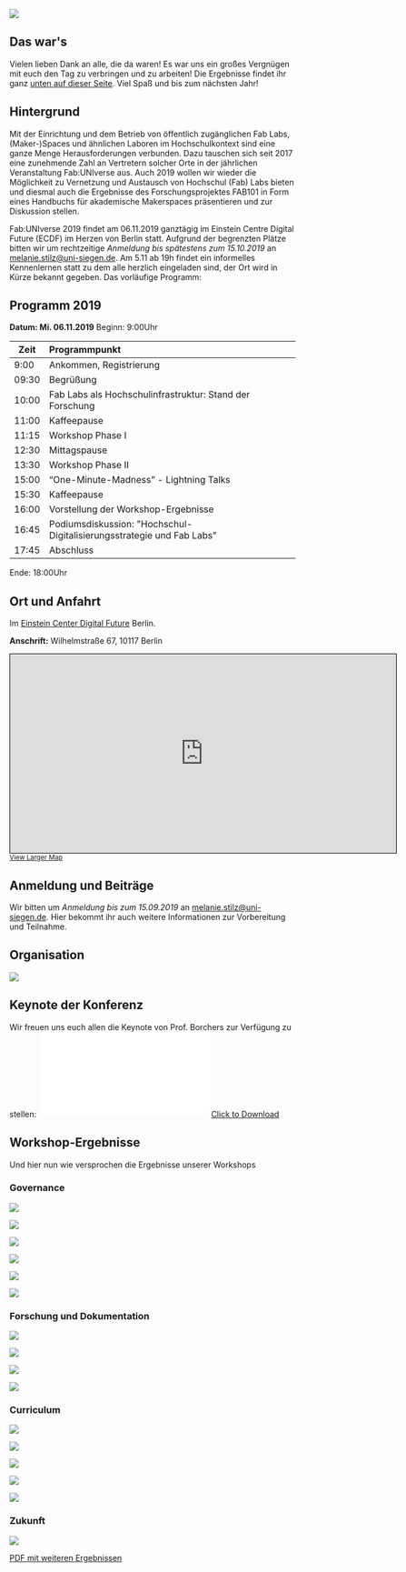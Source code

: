 ![](images/tools.jpg)

## Das war's
Vielen lieben Dank an alle, die da waren! Es war uns ein großes Vergnügen mit euch den Tag zu verbringen und zu arbeiten! Die Ergebnisse findet ihr ganz [unten auf dieser Seite](https://fab101.de/fabuniverse/#workshop-ergebnisse). Viel Spaß und bis zum nächsten Jahr!

## Hintergrund

Mit der Einrichtung und dem Betrieb von öffentlich zugänglichen Fab Labs, (Maker-)Spaces und ähnlichen Laboren im Hochschulkontext sind eine ganze Menge Herausforderungen verbunden. Dazu tauschen sich seit 2017 eine zunehmende Zahl an Vertretern solcher Orte in der jährlichen Veranstaltung Fab:UNIverse aus. Auch 2019 wollen wir wieder die Möglichkeit zu Vernetzung und Austausch von Hochschul (Fab) Labs bieten und diesmal auch die Ergebnisse des Forschungsprojektes FAB101 in Form eines Handbuchs für akademische Makerspaces präsentieren und zur Diskussion stellen.

Fab:UNIverse 2019 findet am 06.11.2019 ganztägig im Einstein Centre Digital Future (ECDF) im Herzen von Berlin statt. Aufgrund der begrenzten Plätze bitten wir um rechtzeitige *Anmeldung bis spätestens zum 15.10.2019* an [melanie.stilz@uni-siegen.de](mailto:melanie.stilz@uni-siegen.de). Am 5.11 ab 19h findet ein informelles Kennenlernen statt zu dem alle herzlich eingeladen sind, der Ort wird in Kürze bekannt gegeben.
Das vorläufige Programm:


## Programm 2019

**Datum: Mi. 06.11.2019**
Beginn: 9:00Uhr

| Zeit          | Programmpunkt          | 
| ------------- |:-----------------------| 
| 9:00          | Ankommen, Registrierung|
| 09:30         | Begrüßung              |
| 10:00         | Fab Labs als Hochschulinfrastruktur: Stand der Forschung |
| 11:00         | Kaffeepause           |
| 11:15         | Workshop Phase I|
| 12:30         | Mittagspause|
| 13:30         | Workshop Phase II|
| 15:00         | “One-Minute-Madness” - Lightning Talks|
| 15:30         | Kaffeepause|
| 16:00         | Vorstellung der Workshop-Ergebnisse|
| 16:45         | Podiumsdiskussion: "Hochschul-Digitalisierungsstrategie und Fab Labs"|
| 17:45         | Abschluss|

Ende: 18:00Uhr


## Ort und Anfahrt

Im [Einstein Center Digital Future](https://www.digital-future.berlin/) Berlin.

**Anschrift:** Wilhelmstraße 67, 10117 Berlin

<p><div class="osmaps">
<iframe width="680" height="350" frameborder="0" scrolling="no" marginheight="0" marginwidth="0" src="https://www.openstreetmap.org/export/embed.html?bbox=13.376508951187136%2C52.515933591762696%2C13.384029865264894%2C52.520862660627735&amp;layer=mapnik&amp;marker=52.518398195318696%2C13.380269408226013" style="border: 1px solid black"></iframe><br/><small><a href="https://www.openstreetmap.org/?mlat=52.51840&amp;mlon=13.38027#map=17/52.51840/13.38027">View Larger Map</a></small>
</div>
</p>


## Anmeldung und Beiträge

Wir bitten um *Anmeldung bis zum 15.09.2019* an [melanie.stilz@uni-siegen.de](mailto:melanie.stilz@uni-siegen.de). Hier bekommt ihr auch weitere Informationen zur Vorbereitung und Teilnahme.


## Organisation


![](images/fab101.jpg)

## Keynote der Konferenz

Wir freuen uns euch allen die Keynote von Prof. Borchers zur Verfügung zu stellen: ![](191106FabUniverseKeynoteBorchers.pdf)
<a href="191106FabUniverseKeynoteBorchers.pdf" download>Click to Download</a>


## Workshop-Ergebnisse

Und hier nun wie versprochen die Ergebnisse unserer Workshops

### Governance

![](images/fabuniverse19-outcome/governance1.jpg)

![](images/fabuniverse19-outcome/governance2.jpg)

![](images/fabuniverse19-outcome/governance3.jpg)

![](images/fabuniverse19-outcome/governance4.jpg)

![](images/fabuniverse19-outcome/governance5.jpg)

![](images/fabuniverse19-outcome/governance6.jpg)

### Forschung und Dokumentation

![](images/fabuniverse19-outcome/forschung_doku1.jpeg)

![](images/fabuniverse19-outcome/forschung_doku2.jpeg)

![](images/fabuniverse19-outcome/forschung_doku3.jpeg)

![](images/fabuniverse19-outcome/forschung_doku4.jpeg)

### Curriculum

![](images/fabuniverse19-outcome/curriculum1.jpg)

![](images/fabuniverse19-outcome/curriculum2.jpg)

![](images/fabuniverse19-outcome/curriculum3.jpg)

![](images/fabuniverse19-outcome/curriculum4.jpg)

![](images/fabuniverse19-outcome/curriculum5.jpg)

### Zukunft

![](images/fabuniverse19-outcome/zukunft.jpg)

<a href="zukunft.pdf">PDF mit weiteren Ergebnissen</a>
